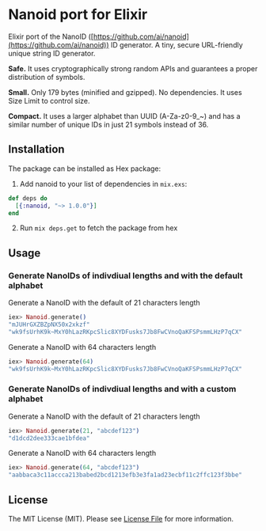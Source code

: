# Nanoid port for Elixir

Elixir port of the NanoID ([https://github.com/ai/nanoid](https://github.com/ai/nanoid)) ID generator.
A tiny, secure URL-friendly unique string ID generator.

**Safe.** It uses cryptographically strong random APIs and guarantees a proper distribution of symbols.

**Small.** Only 179 bytes (minified and gzipped). No dependencies. It uses Size Limit to control size.

**Compact.** It uses a larger alphabet than UUID (A-Za-z0-9_~) and has a similar number of unique IDs in just 21 symbols instead of 36.


## Installation

The package can be installed as Hex package:

  1. Add nanoid to your list of dependencies in `mix.exs`:

  ```elixir
  def deps do
    [{:nanoid, "~> 1.0.0"}]
  end
  ```

  2. Run `mix deps.get` to fetch the package from hex


## Usage

### Generate NanoIDs of indivdiual lengths and with the default alphabet

Generate a NanoID with the default of 21 characters length
```elixir
iex> Nanoid.generate()
"mJUHrGXZBZpNX50x2xkzf"
"wk9fsUrhK9k~MxY0hLazRKpcSlic8XYDFusks7Jb8FwCVnoQaKFSPsmmLHzP7qCX"
```

Generate a NanoID with 64 characters length
```elixir
iex> Nanoid.generate(64)
"wk9fsUrhK9k~MxY0hLazRKpcSlic8XYDFusks7Jb8FwCVnoQaKFSPsmmLHzP7qCX"
```

### Generate NanoIDs of indivdiual lengths and with a custom alphabet

Generate a NanoID with the default of 21 characters length
```elixir
iex> Nanoid.generate(21, "abcdef123")
"d1dcd2dee333cae1bfdea"
```

Generate a NanoID with 64 characters length
```elixir
iex> Nanoid.generate(64, "abcdef123")
"aabbaca3c11accca213babed2bcd1213efb3e3fa1ad23ecbf11c2ffc123f3bbe"
```

## License
The MIT License (MIT). Please see [License File](LICENSE.md) for more information.
